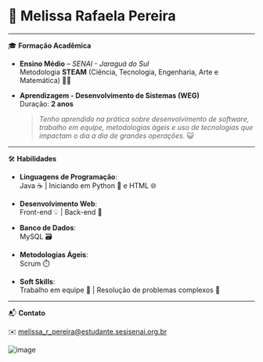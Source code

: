 
# 💼 Melissa Rafaela Pereira

---

🎓 **Formação Acadêmica**

- **Ensino Médio** – *SENAI - Jaraguá do Sul*  
  Metodologia **STEAM** (Ciência, Tecnologia, Engenharia, Arte e Matemática) 🔬🎨  
- **Aprendizagem - Desenvolvimento de Sistemas (WEG)**  
  Duração: **2 anos**
  
  > *Tenho aprendido na prática sobre desenvolvimento de software, trabalho em equipe, metodologias ágeis e uso de tecnologias que impactam o dia a dia de grandes operações.* 😺

---

🛠️ **Habilidades**

- **Linguagens de Programação**:  
  Java ☕ | Iniciando em Python 🐍 e HTML 🌐

- **Desenvolvimento Web**:  
  Front-end 💡 | Back-end 🔧

- **Banco de Dados**:  
  MySQL 🗃️

- **Metodologias Ágeis**:  
  Scrum ⏱️

- **Soft Skills**:  
  Trabalho em equipe 🤝 | Resolução de problemas complexos 🧩

---

📬 **Contato**

✉️ melissa_r_pereira@estudante.sesisenai.org.br


![image](https://github.com/user-attachments/assets/75369a75-b6f5-44ae-a750-560283a582cb)
